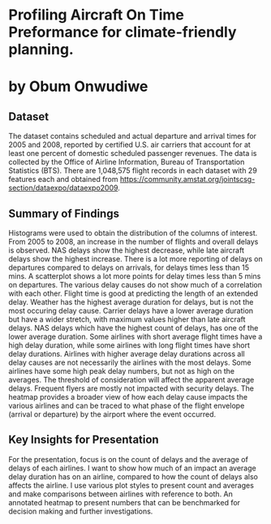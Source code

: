 # Profiling Aircraft On Time Preformance for climate-friendly planning.
# by Obum Onwudiwe


## Dataset

The dataset contains scheduled and actual departure and arrival times for 2005 and 2008, reported by certified U.S. air carriers that account for at least one percent of domestic scheduled passenger revenues. The data is collected by the Office of Airline Information, Bureau of Transportation Statistics (BTS). There are 1,048,575 flight records in each dataset with 29 features each and obtained from https://community.amstat.org/jointscsg-section/dataexpo/dataexpo2009.


## Summary of Findings

Histograms were used to obtain the distribution of the columns of interest. From 2005 to 2008, an increase in the number of flights and overall delays is observed.
NAS delays show the highest decrease, while late aircraft delays show the highest increase.
There is a lot more reporting of delays on departures compared to delays on arrivals, for delays times less than 15 mins. A scatterplot shows a lot more points for delay times less than 5 mins on departures.
The various delay causes do not show much of a correlation with each other. Flight time is good at predicting the length of an extended delay.
Weather has the highest average duration for delays, but is not the most occuring delay cause. 
Carrier delays have a lower average duration but have a wider stretch, with maximum values higher than late aircraft delays. NAS delays which have the highest count of delays, has one of the lower average duration.
Some airlines with short average flight times have a high delay duration, while some airlines with long flight times have short delay durations.
Airlines with higher average delay durations across all delay causes are not necessarily the airlines with the most delays.
Some airlines have some high peak delay numbers, but not as high on the averages.
The threshold of consideration will affect the apparent average delays.
Frequent flyers are mostly not impacted with security delays.
The heatmap provides a broader view of how each delay cause impacts the various airlines and can be traced to what phase of the flight envelope (arrival or departure) by the airport where the event occurred.


## Key Insights for Presentation

For the presentation, focus is on the count of delays and the average of delays of each airlines. I want to show how much of an impact an average delay duration has on an airline, compared to how the count of delays also affects the airline. I use various plot styles to present count and averages and make comparisons between airlines with reference to both. An annotated heatmap to present numbers that can be benchmarked for decision making and further investigations.  
